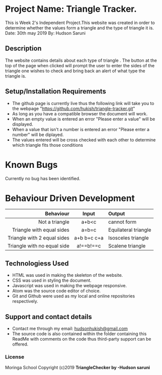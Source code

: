 # Project Name: Triangle Tracker.
 This is Week 2's Independent Project.This website was created in order to determine whether the values form a triangle and the type of triangle it is.
Date: 30th may 2019
By: Hudson Saruni

## Description
The website contains details about each type of triangle .
 The button at the top of the page when clicked will prompt the user to enter the sides of the triangle one wishes to check and bring back an alert of what type the triangle is.

## Setup/Installation Requirements
* The github page is currently live thus the following link will take you to the webpage "https://github.com/hukish/triangle-tracker.git"
* As long as you have a compatible browser the document will work.
* When an empty value is entered an error "Please enter a value" will be displayed.
* When a value that isn't a number is entered an error "Please enter a number" will be diplayed.
* The values entered will be cross checked with each other to determine which triangle fits those conditions

# Known Bugs
Currently no bug has been identified.

# Behaviour Driven Development
|Behaviour                  | Input       | Output              |
|--------------------------:|:-----------:|:--------------------
|Not a triangle             | a+b<c       | cannot form         
|Triangle with equal sides  |a=b=c        | Equilateral triangle
|Triangle with 2 equal sides| a+b b+c c+a | Isosceles triangle
|Triangle with no equal side| a!==b!==c   | Scalene triangle   


## Technologiess Used
* HTML was used in making the skeleton of the website.
* CSS was used in styling the document.
* Javascript was used in making the webpage responsive.
* Atom was the source code editor of choice.
* Git and Github were used as my local and online repositories respectively.

## Support and contact details
* Contact me through my email: hudsonhukish@gmail.com
* The source code is also contained within the folder containing this ReadMe with comments on the code thus third-party support can be offered.

### License
Moringa School
Copyright (c)2019 **TriangleChecker by -Hudson saruni**
